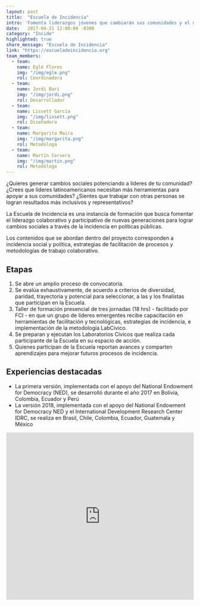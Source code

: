 ```yaml
---
layout: post
title:  "Escuela de Incidencia"
intro: 'Fomenta liderazgos jóvenes que cambiarán sus comunidades y el mundo con metodologías de incidencia pública.'
date:   2017-04-21 12:00:00 -0300
category: "Incide"
highlighted: true
share_message: "Escuela de Incidencia"
link: "https://escueladeincidencia.org"
team_members:
  - team:
    name: Eglé Flores
    img: "/img/egle.png"
    rol: Coordinadora
  - team:
    name: Jordi Bari
    img: "/img/jordi.png"
    rol: Desarrollador
  - team:
    name: Lissett García
    img: "/img/lissett.png"
    rol: Diseñadora
  - team:
    name: Margarita Maira
    img: "/img/margarita.png"
    rol: Metodóloga
  - team:
    name: Martín Corvera
    img: "/img/martin.png"
    rol: Metodólogo
---
```

¿Quieres generar cambios sociales potenciando a líderes de tu comunidad? ¿Crees que líderes latinoamericanos necesitan más herramientas para apoyar a sus comunidades? ¿Sientes que trabajar con otras personas se logran resultados más inclusivos y representativos?

La Escuela de Incidencia es una instancia de formación que busca fomentar el liderazgo colaborativo y participativo de nuevas generaciones  para lograr cambios sociales a través de la incidencia en políticas públicas.

Los contenidos que se abordan dentro del proyecto corresponden a incidencia social y política, estrategias de facilitación de procesos y metodologías de trabajo colaborativo.

## Etapas

1. Se abre un amplio proceso de convocatoria.
2. Se evalúa exhaustivamente, de acuerdo a criterios de diversidad, paridad, trayectoria y potencial para seleccionar, a las y los finalistas que participan en la Escuela.
3. Taller de formación presencial de tres jornadas (18 hrs) - facilitado por FCI - en que un grupo de líderes emergentes recibe capacitación en herramientas de facilitación y tecnológicas, estrategias de incidencia, e implementación de la metodología LabCívico.
4. Se preparan y ejecutan los Laboratorios Cívicos que realiza cada participante de la Escuela en su espacio de acción.
5. Quienes participan de la Escuela reportan avances y comparten aprendizajes para mejorar futuros procesos de incidencia.

## Experiencias destacadas
- La primera versión, implementada con el apoyo del National Endowment for Democracy (NED), se desarrolló durante el año 2017 en Bolivia, Colombia, Ecuador y Perú
- La versión 2018, implementada con el apoyo del National Endowment for Democracy  NED y el International Development Research Center IDRC, se realiza en Brasil, Chile, Colombia, Ecuador, Guatemala y México

<iframe width="100%" height="450" src="https://www.youtube.com/embed/pjhujdZiGfg" frameborder="0" allow="autoplay; encrypted-media" allowfullscreen></iframe>
